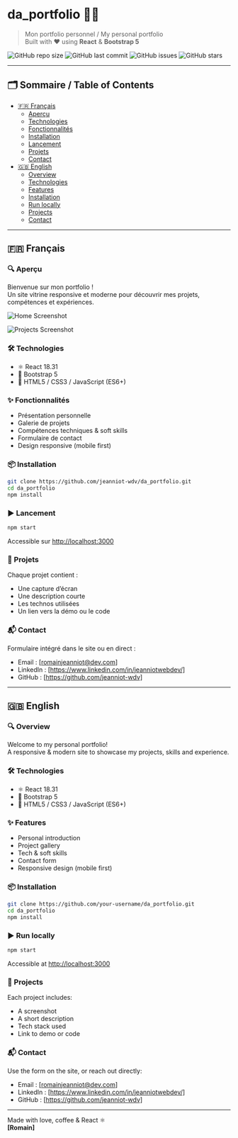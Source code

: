 # da_portfolio 🚀✨

> Mon portfolio personnel / My personal portfolio  
> Built with ❤️ using **React** & **Bootstrap 5**

![GitHub repo size](https://img.shields.io/github/repo-size/jeanniot-wdv/da_portfolio)
![GitHub last commit](https://img.shields.io/github/last-commit/jeanniot-wdv/da_portfolio)
![GitHub issues](https://img.shields.io/github/issues/jeanniot-wdv/da_portfolio)
![GitHub stars](https://img.shields.io/github/stars/jeanniot-wdv/da_portfolio?style=social)

---

## 🗂 Sommaire / Table of Contents

- [🇫🇷 Français](#-français)
  - [Aperçu](#aperçu)
  - [Technologies](#technologies)
  - [Fonctionnalités](#fonctionnalités)
  - [Installation](#installation)
  - [Lancement](#lancement)
  - [Projets](#projets)
  - [Contact](#contact)
- [🇬🇧 English](#-english)
  - [Overview](#overview)
  - [Technologies](#technologies-1)
  - [Features](#features)
  - [Installation](#installation-1)
  - [Run locally](#run-locally)
  - [Projects](#projects)
  - [Contact](#contact-1)

---

## 🇫🇷 Français

### 🔍 Aperçu

Bienvenue sur mon portfolio !  
Un site vitrine responsive et moderne pour découvrir mes projets, compétences et expériences.

![Home Screenshot](./public/screenshots/home.png)

![Projects Screenshot](./public/screenshots/projects.png)

### 🛠️ Technologies

- ⚛️ React 18.31
- 🎨 Bootstrap 5
- 🧠 HTML5 / CSS3 / JavaScript (ES6+)

### ✨ Fonctionnalités

- Présentation personnelle
- Galerie de projets
- Compétences techniques & soft skills
- Formulaire de contact
- Design responsive (mobile first)

### 📦 Installation

```bash
git clone https://github.com/jeanniot-wdv/da_portfolio.git
cd da_portfolio
npm install
```

### ▶️ Lancement

```bash
npm start
```

Accessible sur [http://localhost:3000](http://localhost:3000)

### 🧩 Projets

Chaque projet contient :
- Une capture d’écran
- Une description courte
- Les technos utilisées
- Un lien vers la démo ou le code

### 📬 Contact

Formulaire intégré dans le site ou en direct :

- Email : [romainjeanniot@dev.com]
- LinkedIn : [https://www.linkedin.com/in/jeanniotwebdev/]
- GitHub : [https://github.com/jeanniot-wdv]

---

## 🇬🇧 English

### 🔍 Overview

Welcome to my personal portfolio!  
A responsive & modern site to showcase my projects, skills and experience.

### 🛠️ Technologies

- ⚛️ React 18.31
- 🎨 Bootstrap 5
- 🧠 HTML5 / CSS3 / JavaScript (ES6+)

### ✨ Features

- Personal introduction
- Project gallery
- Tech & soft skills
- Contact form
- Responsive design (mobile first)

### 📦 Installation

```bash
git clone https://github.com/your-username/da_portfolio.git
cd da_portfolio
npm install
```

### ▶️ Run locally

```bash
npm start
```

Accessible at [http://localhost:3000](http://localhost:3000)

### 🧩 Projects

Each project includes:
- A screenshot
- A short description
- Tech stack used
- Link to demo or code

### 📬 Contact

Use the form on the site, or reach out directly:

- Email : [romainjeanniot@dev.com]
- LinkedIn : [https://www.linkedin.com/in/jeanniotwebdev/]
- GitHub : [https://github.com/jeanniot-wdv]

---

Made with love, coffee & React ⚛️  
**[Romain]**
